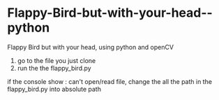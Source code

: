 # Flappy-Bird-but-with-your-head--python
Flappy Bird but with your head, using python and openCV
1. go to the file you just clone
2. run the the flappy_bird.py

if the console show : can't open/read file, change the all the path in the flappy_bird.py into absolute path

